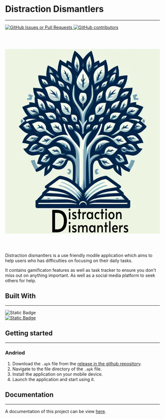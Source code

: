 # Distraction Dismantlers
---

<a href="https://github.com/Nicholas-Cheng-De-Fei/Distraction-Dismantlers/issues">
   <img alt="GitHub Issues or Pull Requests" src="https://img.shields.io/github/issues/Nicholas-Cheng-De-Fei/Distraction-Dismantlers?style=for-the-badge">
</a>

<a href="https://github.com/Nicholas-Cheng-De-Fei/Distraction-Dismantlers/graphs/contributors">
   <img alt="GitHub contributors" src="https://img.shields.io/github/contributors/Nicholas-Cheng-De-Fei/Distraction-Dismantlers?style=for-the-badge">
</a>

<br></br>

<!-- PROJECT LOGO -->
<div>
   <img src = "assets\images\App-icon\app logo.png" width="600" height="600" align = "center">
</div>

<br></br>

Distraction dismantlers is a use friendly modile application which aims to help users who has difficulties on focusing on their daily tasks.

It contains gamificaton features as well as task tracker to ensure you don't miss out on anything important. As well as a social media platform to seek others for help.

## Built With
---
<div>
   <div>
      <a>
         <img alt="Static Badge" src="https://img.shields.io/badge/react-blue?style=for-the-badge&logo=react">
      </a>
   </div>
   <div>
      <a href="https://reactnative.dev">
         <img alt="Static Badge" src="https://img.shields.io/badge/firebase-orange?style=for-the-badge&logo=firebase">
      </a>
   </div>
</div>

## Getting started
---

### Andriod

1. Download the `.apk` file from the [release in the github repository](https://github.com/Nicholas-Cheng-De-Fei/Distraction-Dismantlers/releases/tag/v1).
2. Navigate to the file directory of the `.apk` file.
3. Install the application on your mobile device.
4. Launch the application and start using it.

## Documentation
---

A documentation of this project can be view [here](https://docs.google.com/document/d/1pT2PsQB04get2XAIjOpvCnX9AaCnHMvd/edit?usp=sharing&ouid=110498249100755714009&rtpof=true&sd=true).
